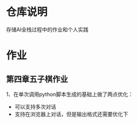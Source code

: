 # 仓库说明
存储AI全栈过程中的作业和个人实践


# 作业
## 第四章五子棋作业
1、在单次调用python脚本生成的基础上做了两点优化：
   * 可以支持多次对话
   * 支持在浏览器上对话，但是输出格式还需要优化下